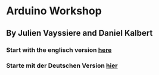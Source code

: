# Arduino Workshop

## By Julien Vayssiere and Daniel Kalbert


### Start with the **englisch version** [here](./en/start.md)

### Starte mit der **Deutschen Version** [hier](./de/start.md)
